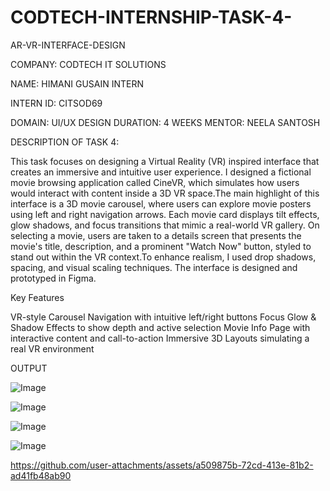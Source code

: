 # CODTECH-INTERNSHIP-TASK-4-

AR-VR-INTERFACE-DESIGN

COMPANY: CODTECH IT SOLUTIONS 

NAME: HIMANI GUSAIN INTERN   

INTERN ID: CITSOD69 

DOMAIN: UI/UX DESIGN DURATION: 4 WEEKS MENTOR: NEELA SANTOSH

DESCRIPTION OF TASK 4:

This task focuses on designing a Virtual Reality (VR) inspired interface that creates an immersive and intuitive user experience. I designed a fictional movie browsing application called CineVR, which simulates how users would interact with content inside a 3D VR space.The main highlight of this interface is a 3D movie carousel, where users can explore movie posters using left and right navigation arrows. Each movie card displays tilt effects, glow shadows, and focus transitions that mimic a real-world VR gallery. On selecting a movie, users are taken to a details screen that presents the movie's title, description, and a prominent "Watch Now" button, styled to stand out within the VR context.To enhance realism, I used drop shadows, spacing, and visual scaling techniques. The interface is designed and prototyped in Figma.

Key Features

VR-style Carousel Navigation with intuitive left/right buttons Focus Glow & Shadow Effects to show depth and active selection Movie Info Page with interactive content and call-to-action Immersive 3D Layouts simulating a real VR environment

OUTPUT

![Image](https://github.com/user-attachments/assets/72a98fdf-b451-47c4-b496-cf68cdcc87ab)

![Image](https://github.com/user-attachments/assets/3aacf470-2177-43f0-bd12-5adca1f25060)

![Image](https://github.com/user-attachments/assets/a28c1d29-c5d6-4b3b-865d-34cf134c9b05)

![Image](https://github.com/user-attachments/assets/c4d95866-9727-4515-a44f-34efc65c38cc)



https://github.com/user-attachments/assets/a509875b-72cd-413e-81b2-ad41fb48ab90




